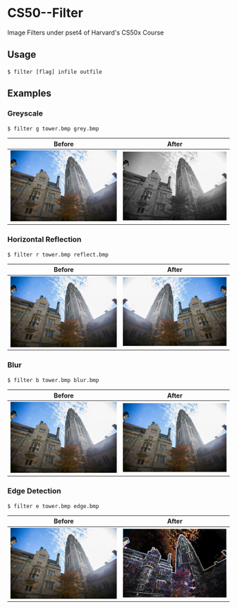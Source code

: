 # CS50--Filter
Image Filters under pset4 of Harvard's CS50x Course

## Usage
```
$ filter [flag] infile outfile
```
## Examples

### Greyscale
```
$ filter g tower.bmp grey.bmp
```
Before | After
----------------------------------------------|-------------------------------
![Before](images/tower.bmp?raw=true "Before") |![After](grey.bmp?raw=true "After")

### Horizontal Reflection
```
$ filter r tower.bmp reflect.bmp
```
Before | After
----------------------------------------------|-------------------------------
![Before](images/tower.bmp?raw=true "Before") |![After](reflect.bmp?raw=true "After")

### Blur
```
$ filter b tower.bmp blur.bmp
```
Before | After
----------------------------------------------|-------------------------------
![Before](images/tower.bmp?raw=true "Before") |![After](blur.bmp?raw=true "After")

### Edge Detection
```
$ filter e tower.bmp edge.bmp
```
Before | After
----------------------------------------------|-------------------------------
![Before](images/tower.bmp?raw=true "Before") |![After](edge.bmp?raw=true "After")
